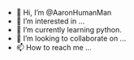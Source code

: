 - 👋 Hi, I’m @AaronHumanMan
- 👀 I’m interested in ...
- 🌱 I’m currently learning python.
- 💞️ I’m looking to collaborate on ...
- 📫 How to reach me ...

<!---
AaronHumanMan/AaronHumanMan is a ✨ special ✨ repository because its `README.md` (this file) appears on your GitHub profile.
You can click the Preview link to take a look at your changes.
--->
